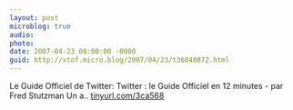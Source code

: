 ```yaml
---
layout: post
microblog: true
audio: 
photo: 
date: 2007-04-23 00:00:00 -0000
guid: http://xtof.micro.blog/2007/04/23/t36848872.html
---
```

Le Guide Officiel de Twitter: Twitter : le Guide Officiel en 12 minutes - par Fred Stutzman  Un a.. [tinyurl.com/3ca568](http://tinyurl.com/3ca568)
